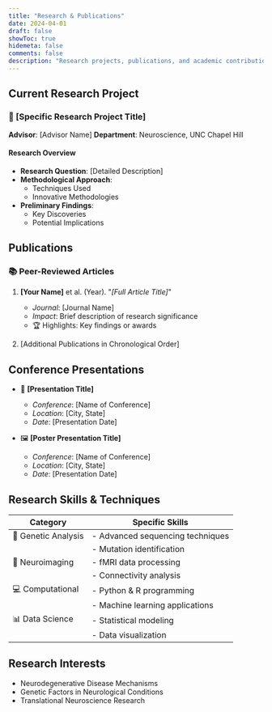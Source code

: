 ```yaml
---
title: "Research & Publications"
date: 2024-04-01
draft: false
showToc: true
hidemeta: false
comments: false
description: "Research projects, publications, and academic contributions"
---
```


## Current Research Project

### 🔬 [Specific Research Project Title]

**Advisor**: [Advisor Name]
**Department**: Neuroscience, UNC Chapel Hill

#### Research Overview

- **Research Question**: [Detailed Description]
- **Methodological Approach**: 
  - Techniques Used
  - Innovative Methodologies
- **Preliminary Findings**:
  - Key Discoveries
  - Potential Implications

## Publications

### 📚 Peer-Reviewed Articles

1. **[Your Name]** et al. (Year). "*[Full Article Title]*"
   - *Journal*: [Journal Name]
   - *Impact*: Brief description of research significance
   - 🏆 Highlights: Key findings or awards

2. [Additional Publications in Chronological Order]

## Conference Presentations

- 🎤 **[Presentation Title]**
  - *Conference*: [Name of Conference]
  - *Location*: [City, State]
  - *Date*: [Presentation Date]

- 🖼️ **[Poster Presentation Title]**
  - *Conference*: [Name of Conference]
  - *Location*: [City, State]
  - *Date*: [Presentation Date]

## Research Skills & Techniques

| Category | Specific Skills |
|----------|-----------------|
| 🧬 Genetic Analysis | - Advanced sequencing techniques |
|                     | - Mutation identification |
| 🧠 Neuroimaging    | - fMRI data processing |
|                     | - Connectivity analysis |
| 💻 Computational   | - Python & R programming |
|                     | - Machine learning applications |
| 📊 Data Science    | - Statistical modeling |
|                     | - Data visualization |

## Research Interests

- Neurodegenerative Disease Mechanisms
- Genetic Factors in Neurological Conditions
- Translational Neuroscience Research
